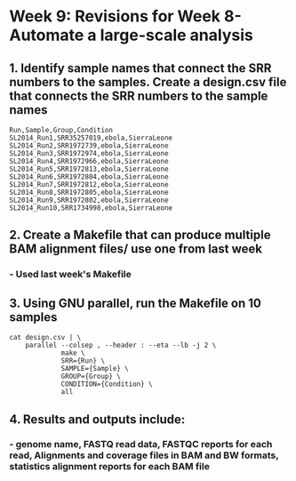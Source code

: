 # Week 9: Revisions for Week 8- Automate a large-scale analysis 

## 1. Identify sample names that connect the SRR numbers to the samples. Create a design.csv file that connects the SRR numbers to the sample names
```
Run,Sample,Group,Condition
SL2014_Run1,SRR35257019,ebola,SierraLeone
SL2014_Run2,SRR1972739,ebola,SierraLeone
SL2014_Run3,SRR1972974,ebola,SierraLeone
SL2014_Run4,SRR1972966,ebola,SierraLeone
SL2014_Run5,SRR1972813,ebola,SierraLeone
SL2014_Run6,SRR1972804,ebola,SierraLeone
SL2014_Run7,SRR1972812,ebola,SierraLeone
SL2014_Run8,SRR1972805,ebola,SierraLeone
SL2014_Run9,SRR1972802,ebola,SierraLeone
SL2014_Run10,SRR1734998,ebola,SierraLeone

```

## 2. Create a Makefile that can produce multiple BAM alignment files/ use one from last week
### - Used last week's Makefile

## 3. Using GNU parallel, run the Makefile on 10 samples
```
cat design.csv | \
    parallel --colsep , --header : --eta --lb -j 2 \
             make \
             SRR={Run} \
             SAMPLE={Sample} \
             GROUP={Group} \
             CONDITION={Condition} \
             all
```

## 4. Results and outputs include: 
### - genome name, FASTQ read data, FASTQC reports for each read, Alignments and coverage files in BAM and BW formats, statistics alignment reports for each BAM file
